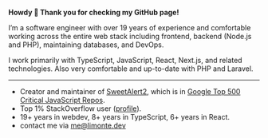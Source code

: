 **Howdy 👋 Thank you for checking my GitHub page!**

I’m a software engineer with over 19 years of experience and comfortable working across the entire web stack including frontend, backend (Node.js and PHP), maintaining databases, and DevOps.

I work primarily with TypeScript, JavaScript, React, Next.js, and related technologies. Also very comfortable and up-to-date with PHP and Laravel.

---

 - Creator and maintainer of [SweetAlert2](https://github.com/sweetalert2/sweetalert2), which is in [Google Top 500 Critical JavaScript Repos](https://github.com/ossf/criticality_score). 
 - Top 1% StackOverflow user ([profile](https://stackoverflow.com/users/1331425/limon-monte?tab=profile)).
 - 19+ years in webdev, 8+ years in TypeScript, 6+ years in React.
 - contact me via me@limonte.dev

